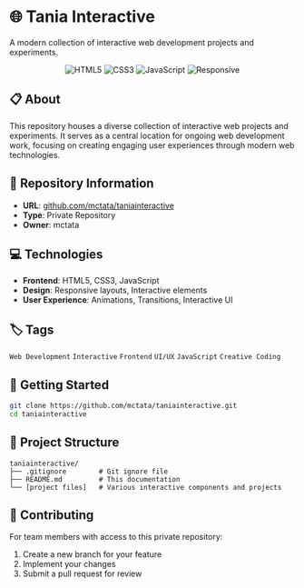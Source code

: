 # 🌐 Tania Interactive

A modern collection of interactive web development projects and experiments.

<div align="center">
  
![HTML5](https://img.shields.io/badge/HTML5-E34F26?style=for-the-badge&logo=html5&logoColor=white)
![CSS3](https://img.shields.io/badge/CSS3-1572B6?style=for-the-badge&logo=css3&logoColor=white)
![JavaScript](https://img.shields.io/badge/JavaScript-F7DF1E?style=for-the-badge&logo=javascript&logoColor=black)
![Responsive](https://img.shields.io/badge/Responsive-5C2D91?style=for-the-badge&logo=bootstrap&logoColor=white)
  
</div>

## 📋 About

This repository houses a diverse collection of interactive web projects and experiments. It serves as a central location for ongoing web development work, focusing on creating engaging user experiences through modern web technologies.

## 🔗 Repository Information

- **URL**: [github.com/mctata/taniainteractive](https://github.com/mctata/taniainteractive)
- **Type**: Private Repository
- **Owner**: mctata

## 💻 Technologies

- **Frontend**: HTML5, CSS3, JavaScript
- **Design**: Responsive layouts, Interactive elements
- **User Experience**: Animations, Transitions, Interactive UI

## 🏷️ Tags

`Web Development` `Interactive` `Frontend` `UI/UX` `JavaScript` `Creative Coding`

## 🚀 Getting Started

```bash
git clone https://github.com/mctata/taniainteractive.git
cd taniainteractive
```

## 📁 Project Structure

```
taniainteractive/
├── .gitignore        # Git ignore file
├── README.md         # This documentation
└── [project files]   # Various interactive components and projects
```

## 🔄 Contributing

For team members with access to this private repository:

1. Create a new branch for your feature
2. Implement your changes
3. Submit a pull request for review
